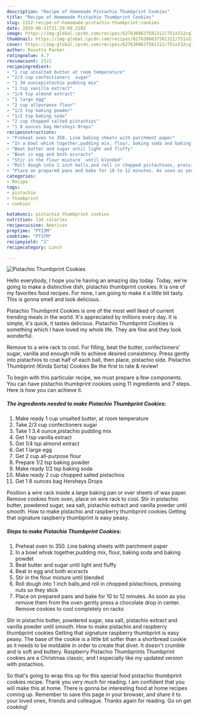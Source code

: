 ```yaml
---
description: "Recipe of Homemade Pistachio Thumbprint Cookies"
title: "Recipe of Homemade Pistachio Thumbprint Cookies"
slug: 1152-recipe-of-homemade-pistachio-thumbprint-cookies
date: 2020-08-31T21:29:09.210Z
image: https://img-global.cpcdn.com/recipes/6276308637581312/751x532cq70/pistachio-thumbprint-cookies-recipe-main-photo.jpg
thumbnail: https://img-global.cpcdn.com/recipes/6276308637581312/751x532cq70/pistachio-thumbprint-cookies-recipe-main-photo.jpg
cover: https://img-global.cpcdn.com/recipes/6276308637581312/751x532cq70/pistachio-thumbprint-cookies-recipe-main-photo.jpg
author: Rosetta Parker
ratingvalue: 4.7
reviewcount: 2521
recipeingredient:
- "1 cup unsalted butter at room temperature"
- "2/3 cup confectioners  sugar"
- "1 34 ouncepistachio pudding mix"
- "1 tsp vanilla extract"
- "1/4 tsp almond extract"
- "1 large egg"
- "2 cup allpurpose flour"
- "1/2 tsp baking powder"
- "1/2 tsp baking soda"
- "2 cup chopped salted pistachios"
- "1 8 ounces bag Hersheys Drops"
recipeinstructions:
- "Preheat oven to 350. Line baking sheets with parchment paper"
- "In a bowl whisk together,pudding mix, flour, baking soda and baking powdet"
- "Beat butter and sugar until light and fluffy"
- "Beat in egg and both ecxracts"
- "Stir in the flour mixture  until blended"
- "Roll dough into 1 inch balls,and roll in chopped pistachioos, pressing nuts so they stick"
- "Place on prepared pans and bake for 10 to 12 minutes. As soon as you remove them from the oven gently press a chocolate drop in center. Remove cookies to cool completely  on racks"
categories:
- Recipe
tags:
- pistachio
- thumbprint
- cookies

katakunci: pistachio thumbprint cookies 
nutrition: 134 calories
recipecuisine: American
preptime: "PT23M"
cooktime: "PT37M"
recipeyield: "1"
recipecategory: Lunch

---
```



![Pistachio Thumbprint Cookies](https://img-global.cpcdn.com/recipes/6276308637581312/751x532cq70/pistachio-thumbprint-cookies-recipe-main-photo.jpg)

Hello everybody, I hope you're having an amazing day today. Today, we're going to make a distinctive dish, pistachio thumbprint cookies. It is one of my favorites food recipes. For mine, I am going to make it a little bit tasty. This is gonna smell and look delicious.

Pistachio Thumbprint Cookies is one of the most well liked of current trending meals in the world. It's appreciated by millions every day. It is simple, it's quick, it tastes delicious. Pistachio Thumbprint Cookies is something which I have loved my whole life. They are fine and they look wonderful.

Remove to a wire rack to cool. For filling, beat the butter, confectioners&#39; sugar, vanilla and enough milk to achieve desired consistency. Press gently into pistachios to coat half of each ball, then place, pistachio side. Pistachio Thumbprint (Kinda Sorta) Cookies Be the first to rate &amp; review!


To begin with this particular recipe, we must prepare a few components. You can have pistachio thumbprint cookies using 11 ingredients and 7 steps. Here is how you can achieve it.

<!--inarticleads1-->

##### The ingredients needed to make Pistachio Thumbprint Cookies:

1. Make ready 1 cup unsalted butter, at room temperature
1. Take 2/3 cup confectioners  sugar
1. Take 1 3.4 ounce,pistachio pudding mix
1. Get 1 tsp vanilla extract
1. Get 1/4 tsp almond extract
1. Get 1 large egg
1. Get 2 cup all-purpose flour
1. Prepare 1/2 tsp baking powder
1. Make ready 1/2 tsp baking soda
1. Make ready 2 cup chopped salted pistachios
1. Get 1 8 ounces bag Hersheys Drops


Position a wire rack inside a large baking pan or over sheets of wax paper. Remove cookies from oven, place on wire rack to cool. Stir in pistachio butter, powdered sugar, sea salt, pistachio extract and vanilla powder until smooth. How to make pistachio and raspberry thumbprint cookies Getting that signature raspberry thumbprint is easy peasy. 

<!--inarticleads2-->

##### Steps to make Pistachio Thumbprint Cookies:

1. Preheat oven to 350. Line baking sheets with parchment paper
1. In a bowl whisk together,pudding mix, flour, baking soda and baking powdet
1. Beat butter and sugar until light and fluffy
1. Beat in egg and both ecxracts
1. Stir in the flour mixture  until blended
1. Roll dough into 1 inch balls,and roll in chopped pistachioos, pressing nuts so they stick
1. Place on prepared pans and bake for 10 to 12 minutes. As soon as you remove them from the oven gently press a chocolate drop in center. Remove cookies to cool completely  on racks


Stir in pistachio butter, powdered sugar, sea salt, pistachio extract and vanilla powder until smooth. How to make pistachio and raspberry thumbprint cookies Getting that signature raspberry thumbprint is easy peasy. The base of the cookie is a little bit softer than a shortbread cookie as it needs to be moldable in order to create that divet. It doesn&#39;t crumble and is soft and buttery. Raspberry Pistachio Thumbprints Thumbprint cookies are a Christmas classic, and I especially like my updated version with pistachios. 

So that's going to wrap this up for this special food pistachio thumbprint cookies recipe. Thank you very much for reading. I am confident that you will make this at home. There is gonna be interesting food at home recipes coming up. Remember to save this page in your browser, and share it to your loved ones, friends and colleague. Thanks again for reading. Go on get cooking!
